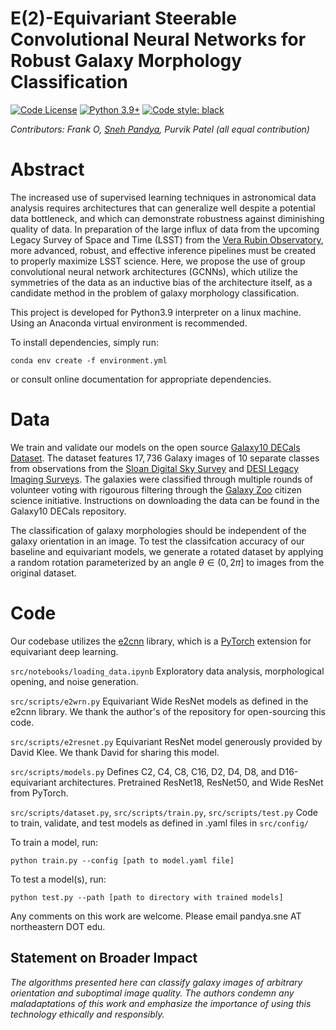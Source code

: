 # E(2)-Equivariant Steerable Convolutional Neural Networks for Robust Galaxy Morphology Classification

[![Code License](https://img.shields.io/badge/Code%20License-Apache_2.0-green.svg)](https://github.com/snehjp2/GCNNMorphology/blob/main/LICENSE)
[![Python 3.9+](https://img.shields.io/badge/python-3.9+-blue.svg)](https://www.python.org/downloads/release/python-390/)
[![Code style: black](https://img.shields.io/badge/code%20style-black-000000.svg)](https://github.com/psf/black)

*Contributors: Frank O, [Sneh Pandya](https://snehjp2.github.io), Purvik Patel (all equal contribution)*

# Abstract

The increased use of supervised learning techniques in astronomical data analysis requires
architectures that can generalize well despite a potential data bottleneck, and which
can demonstrate robustness against diminishing quality of data. In preparation
of the large influx of data from the upcoming Legacy Survey of Space and Time
(LSST) from the [Vera Rubin Observatory](https://www.lsst.org), more advanced, robust, and effective
inference pipelines must be created to properly maximize LSST science. Here,
we propose the use of group convolutional neural network architectures (GCNNs), which
utilize the symmetries of the data as an inductive bias of the architecture itself, as a
candidate method in the problem of galaxy morphology classification.

This project is developed for Python3.9 interpreter on a linux machine. Using an Anaconda virtual environment is recommended.

To install dependencies, simply run:

`conda env create -f environment.yml`

or consult online documentation for appropriate dependencies.

# Data

We train and validate our models on the open source [Galaxy10 DECals Dataset](https://github.com/henrysky/Galaxy10). The dataset features $17,736$ Galaxy images of 10 separate classes from observations from the [Sloan Digital Sky Survey](https://classic.sdss.org) and [DESI Legacy Imaging Surveys](https://www.legacysurvey.org). The galaxies were classified through multiple rounds of volunteer voting with rigourous filtering through the [Galaxy Zoo](https://www.zooniverse.org/projects/zookeeper/galaxy-zoo/) citizen science initiative. Instructions on downloading the data can be found in the Galaxy10 DECals repository.

The classification of galaxy morphologies should be independent of the galaxy orientation in an image. To test the classifcation accuracy of our baseline and equivariant models, we generate a rotated dataset by applying a random rotation parameterized by an angle $\theta \in (0, 2\pi]$ to images from the original dataset.
# Code

Our codebase utilizes the [e2cnn](https://github.com/QUVA-Lab/e2cnn) library, which is a [PyTorch](https://pytorch.org) extension for equivariant deep learning.

`src/notebooks/loading_data.ipynb`
Exploratory data analysis, morphological opening, and noise generation.

`src/scripts/e2wrn.py`
Equivariant Wide ResNet models as defined in the e2cnn library. We thank the author's of the repository for open-sourcing this code.

`src/scripts/e2resnet.py`
Equivariant ResNet model generously provided by David Klee. We thank David for sharing this model.

`src/scripts/models.py`
Defines C2, C4, C8, C16, D2, D4, D8, and D16-equivariant architectures. Pretrained ResNet18, ResNet50, and Wide ResNet from PyTorch.

`src/scripts/dataset.py`, `src/scripts/train.py`, `src/scripts/test.py`
Code to train, validate, and test models as defined in .yaml files in `src/config/`

To train a model, run:

`python train.py --config [path to model.yaml file]`

To test a model(s), run:

`python test.py --path [path to directory with trained models]`

Any comments on this work are welcome. Please email pandya.sne AT northeastern DOT edu.


## Statement on Broader Impact

*The algorithms presented here can classify galaxy images of arbitrary orientation and suboptimal image quality. The authors condemn any maladaptations of this work and emphasize the importance of using this technology ethically and responsibly.*

